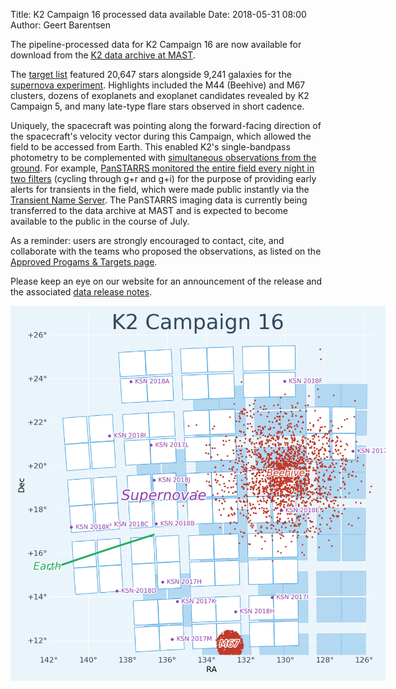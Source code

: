 Title: K2 Campaign 16 processed data available
Date: 2018-05-31 08:00
Author: Geert Barentsen

The pipeline-processed data for K2 Campaign 16
are now available for download
from the [K2 data archive at MAST](http://archive.stsci.edu/k2).

The [target list](k2-approved-programs.html#campaign-16) featured
20,647 stars alongside 9,241 galaxies for the 
<a href="supernova-experiment">supernova experiment</a></b>.
Highlights included the M44 (Beehive) and M67 clusters, 
dozens of exoplanets and exoplanet candidates revealed by K2 Campaign 5,
and many late-type flare stars observed in short cadence.

Uniquely, the spacecraft was pointing along the forward-facing direction
of the spacecraft's velocity vector during this Campaign,
which allowed the field to be accessed from Earth.
This enabled K2's single-bandpass photometry
to be complemented with [simultaneous observations from the ground](share-your-plan-for-k2-campaign-16-ancillary-observations.html).
For example, [PanSTARRS monitored the entire field every night in two filters](panstarrs-monitoring-of-the-k2-campaign-16-field.html)
(cycling through g+r and g+i)
for the purpose of providing early alerts for transients in the field,
which were made public instantly via the 
[Transient Name Server](https://wis-tns.weizmann.ac.il).
The PanSTARRS imaging data is currently being transferred to the data archive at MAST and is expected to become available to the public in the course of July.

As a reminder: users are strongly encouraged to contact, cite, and collaborate with the teams who proposed the observations, as listed on the [Approved Progams & Targets page](k2-approved-programs.html#campaign-16).

Please keep an eye on our website for an announcement of the release
and the associated [data release notes](k2-data-release-notes.html).

<a href="images/k2/k2-c16-field.png"><img class="img-responsive" style="max-width:600px;" src="images/k2/k2-c16-field.png" alt="K2 C16 Field"></a>
